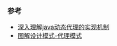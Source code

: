 ### 参考

- [深入理解java动态代理的实现机制](https://mp.weixin.qq.com/s/Cy1OhuTB9dQtiTahg5_vBA)
- [图解设计模式-代理模式](https://design-patterns.readthedocs.io/zh_CN/latest/structural_patterns/proxy.html)


